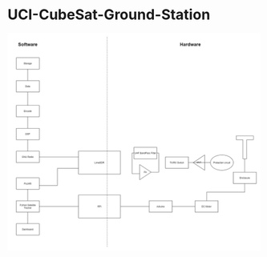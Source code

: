 # UCI-CubeSat-Ground-Station
![Ground Station Block Diagram](https://github.com/UCI-CubeSat/UCI-CubeSat-Ground-Station/blob/main/doc/CubeSAT%20Ground%20Station.jpg)
